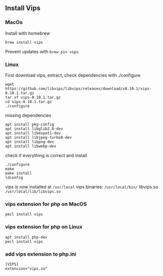 ## Install Vips

### MacOs
Install with homebrew
```
brew install vips
```
Prevent updates with ```brew pin vips```

### Linux
First download vips, extract, check dependencies with ./configure
```
wget https://github.com/libvips/libvips/releases/download/v8.10.1/vips-8.10.1.tar.gz
tar xf vips-8.10.1.tar.gz
cd vips-8.10.1.tar.gz
./configure
```
missing dependencies
```
apt install pkg-config
apt install libglib2.0-dev
apt install libexpat1-dev
apt install libjpeg-turbo8-dev
apt install libpng-dev
apt install libwebp-dev
```
check if everything is correct and install
```
./configure
make
make install
ldconfig
```
vips is now installed at ```/usr/local```
vips binaries: ```/usr/local/bin/```
libvips.so ```/usr/local/lib/libvips.so```

### vips extension for php on MacOS
```
pecl install vips
```

### vips extension for php on Linux
```
apt install php-dev
pecl install vips
```

### add vips extension to php.ini
```
[VIPS]
extension="vips.so"
```
